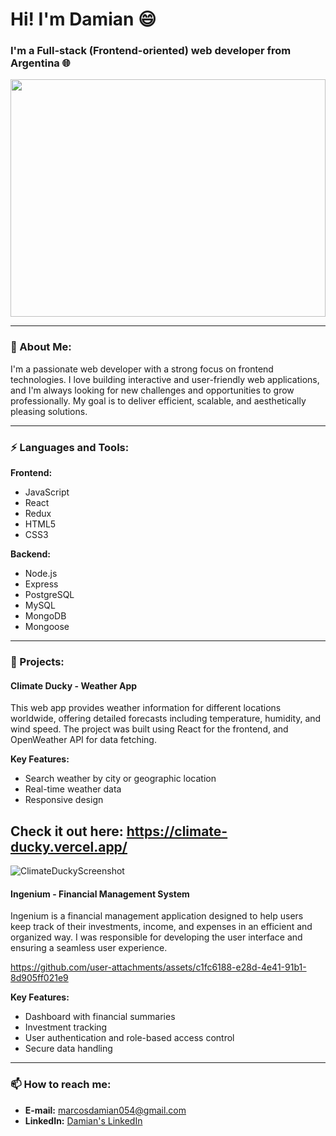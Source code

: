 # Hi! I'm Damian 😄
### I'm a Full-stack (Frontend-oriented) web developer from Argentina 🌐

<img src="https://user-images.githubusercontent.com/86478321/179859451-82a266e4-7c0b-4737-841a-025d55913b0c.jpg" width="100%" height="380px">

---

### 🚀 About Me:
I'm a passionate web developer with a strong focus on frontend technologies. I love building interactive and user-friendly web applications, and I'm always looking for new challenges and opportunities to grow professionally. My goal is to deliver efficient, scalable, and aesthetically pleasing solutions.

---

### ⚡ Languages and Tools:

**Frontend:**
- JavaScript
- React
- Redux
- HTML5
- CSS3

**Backend:**
- Node.js
- Express
- PostgreSQL
- MySQL
- MongoDB
- Mongoose

---

### 💼 Projects:

#### **Climate Ducky - Weather App**
This web app provides weather information for different locations worldwide, offering detailed forecasts including temperature, humidity, and wind speed. The project was built using React for the frontend, and OpenWeather API for data fetching.

**Key Features:**
- Search weather by city or geographic location
- Real-time weather data
- Responsive design

**Check it out here:** https://climate-ducky.vercel.app/ 
---
![ClimateDuckyScreenshot](https://github.com/user-attachments/assets/9f4051d6-868e-4c23-b9c0-90c94029b16d)


#### **Ingenium - Financial Management System**
Ingenium is a financial management application designed to help users keep track of their investments, income, and expenses in an efficient and organized way. I was responsible for developing the user interface and ensuring a seamless user experience.

https://github.com/user-attachments/assets/c1fc6188-e28d-4e41-91b1-8d905ff021e9


**Key Features:**
- Dashboard with financial summaries
- Investment tracking
- User authentication and role-based access control
- Secure data handling

---

### 📫 How to reach me:
- **E-mail:** marcosdamian054@gmail.com
- **LinkedIn:** [Damian's LinkedIn](https://www.linkedin.com/in/damian-username)
